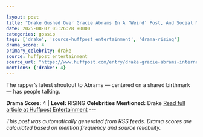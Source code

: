 ```yaml
---

layout: post
title: "Drake Gushed Over Gracie Abrams In A ‘Weird’ Post, And Social Media Users Are Side-Eyeing Him"
date: 2025-08-07 05:26:28 +0000
categories: gossip
tags: ['drake', 'source-huffpost_entertainment', 'drama-rising']
drama_score: 4
primary_celebrity: drake
source: huffpost_entertainment
source_url: "https://www.huffpost.com/entry/drake-gracie-abrams-internet-backlash_n_689224f4e4b044af87ac5793"
mentions: {'drake': 4}
---
```


The rapper’s latest shoutout to Abrams — centered on a shared birthmark — has people talking.

**Drama Score:** 4 | **Level:** RISING **Celebrities Mentioned:** Drake [Read full article at Huffpost Entertainment](https://www.huffpost.com/entry/drake-gracie-abrams-internet-backlash_n_689224f4e4b044af87ac5793) --- 

*This post was automatically generated from RSS feeds. Drama scores are calculated based on mention frequency and source reliability.*